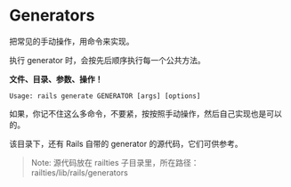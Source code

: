 # Generators

把常见的手动操作，用命令来实现。

执行 generator 时，会按先后顺序执行每一个公共方法。

**文件、目录、参数、操作！**

```
Usage: rails generate GENERATOR [args] [options]
```
如果，你记不住这么多命令，不要紧，按按照手动操作，然后自己实现也是可以的。

该目录下，还有 Rails 自带的 generator 的源代码，它们可供参考。

> Note: 源代码放在 railties 子目录里，所在路径：railties/lib/rails/generators
